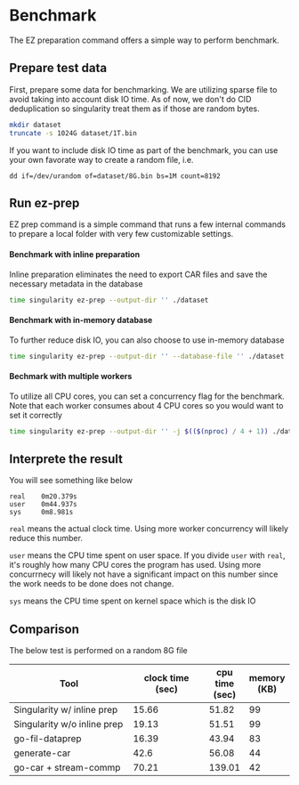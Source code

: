 # Benchmark

The EZ preparation command offers a simple way to perform benchmark.

## Prepare test data

First, prepare some data for benchmarking. We are utilizing sparse file to avoid taking into account disk IO time. As of now, we don't do CID deduplication so singularity treat them as if those are random bytes.

```sh
mkdir dataset
truncate -s 1024G dataset/1T.bin
```

If you want to include disk IO time as part of the benchmark, you can use your own favorate way to create a random file, i.e.

```
dd if=/dev/urandom of=dataset/8G.bin bs=1M count=8192
```

## Run ez-prep

EZ prep command is a simple command that runs a few internal commands to prepare a local folder with very few customizable settings.

#### Benchmark with inline preparation&#x20;

Inline preparation eliminates the need to export CAR files and save the necessary metadata in the database

```sh
time singularity ez-prep --output-dir '' ./dataset
```

#### Benchmark with in-memory database

To further reduce disk IO, you can also choose to use in-memory database

```sh
time singularity ez-prep --output-dir '' --database-file '' ./dataset
```

#### Bechmark with multiple workers

To utilize all CPU cores, you can set a concurrency flag for the benchmark. Note that each worker consumes about 4 CPU cores so you would want to set it correctly

```sh
time singularity ez-prep --output-dir '' -j $(($(nproc) / 4 + 1)) ./dataset
```

## Interprete the result

You will see something like below

```
real    0m20.379s
user    0m44.937s
sys     0m8.981s
```

`real` means the actual clock time. Using more worker concurrency will likely reduce this number.

`user` means the CPU time spent on user space. If you divide `user` with `real`, it's roughly how many CPU cores the program has used. Using more concurrnecy will likely not have a significant impact on this number since the work needs to be done does not change.

`sys` means the CPU time spent on kernel space which is the disk IO

## Comparison

The below test is performed on a random 8G file

<table><thead><tr><th width="290">Tool</th><th width="178.33333333333331" data-type="number">clock time (sec)</th><th data-type="number">cpu time (sec)</th><th data-type="number">memory (KB)</th></tr></thead><tbody><tr><td>Singularity w/ inline prep</td><td>15.66</td><td>51.82</td><td>99</td></tr><tr><td>Singularity w/o inline prep</td><td>19.13</td><td>51.51</td><td>99</td></tr><tr><td>go-fil-dataprep</td><td>16.39</td><td>43.94</td><td>83</td></tr><tr><td>generate-car</td><td>42.6</td><td>56.08</td><td>44</td></tr><tr><td>go-car + stream-commp</td><td>70.21</td><td>139.01</td><td>42</td></tr></tbody></table>
